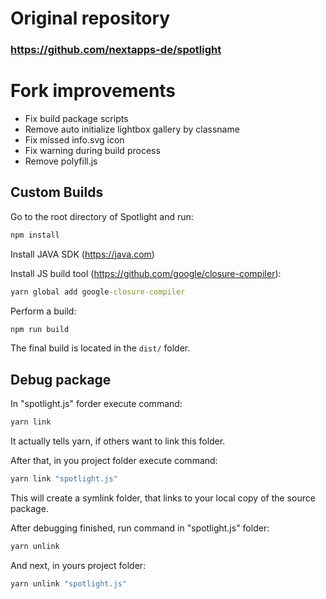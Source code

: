 # Original repository
<h3><a href="https://github.com/nextapps-de/spotlight">https://github.com/nextapps-de/spotlight </a></h3>

# Fork improvements

- Fix build package scripts
- Remove auto initialize lightbox gallery by classname
- Fix missed info.svg icon
- Fix warning during build process
- Remove polyfill.js

## Custom Builds

Go to the root directory of Spotlight and run:
```cmd
npm install
```

Install JAVA SDK (https://java.com)

Install JS build tool (https://github.com/google/closure-compiler):
```cmd
yarn global add google-closure-compiler
```

Perform a build:
```cmd
npm run build
```

The final build is located in the `dist/` folder.

## Debug package

In "spotlight.js" forder execute command:
```cmd
yarn link
```

It actually tells yarn, if others want to link this folder.

After that, in you project folder execute command:
```cmd
yarn link "spotlight.js"
```

This will create a symlink folder, that links to your local copy of the source package.

After debugging finished, run command in "spotlight.js" folder:
```cmd
yarn unlink
```

And next, in yours project folder:
```cmd
yarn unlink "spotlight.js"
```